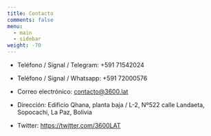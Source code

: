 ```yaml
---
title: Contacto
comments: false
menu:
  - main
  - sidebar
weight: -70
---
```


- Teléfono / Signal / Telegram: +591 71542024
- Teléfono / Signal / Whatsapp: +591 72000576
- Correo electrónico: contacto@3600.lat
- Dirección: Edificio Qhana, planta baja / L-2, Nº522 calle Landaeta, Sopocachi, La Paz, Bolivia

- Twitter: https://twitter.com/3600LAT
